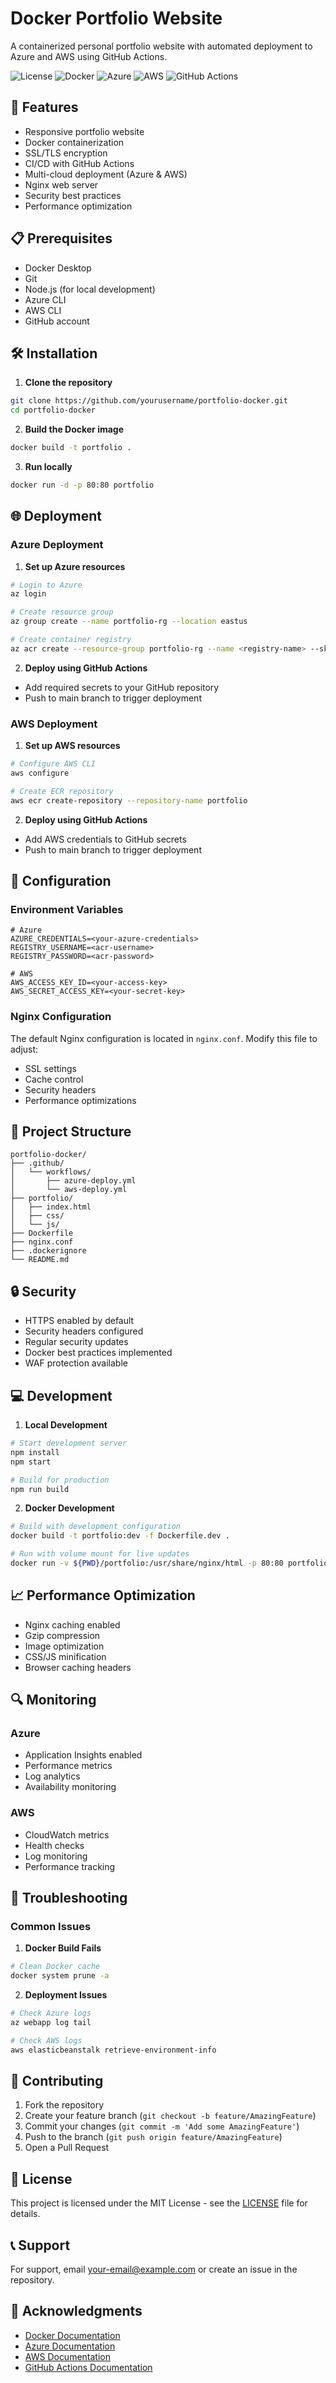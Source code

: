 # Docker Portfolio Website

A containerized personal portfolio website with automated deployment to Azure and AWS using GitHub Actions.

![License](https://img.shields.io/badge/license-MIT-blue.svg)
![Docker](https://img.shields.io/badge/docker-%230db7ed.svg?style=flat&logo=docker&logoColor=white)
![Azure](https://img.shields.io/badge/azure-%230072C6.svg?style=flat&logo=microsoftazure&logoColor=white)
![AWS](https://img.shields.io/badge/AWS-%23FF9900.svg?style=flat&logo=amazon-aws&logoColor=white)
![GitHub Actions](https://img.shields.io/badge/github%20actions-%232671E5.svg?style=flat&logo=githubactions&logoColor=white)

## 🚀 Features

- Responsive portfolio website
- Docker containerization
- SSL/TLS encryption
- CI/CD with GitHub Actions
- Multi-cloud deployment (Azure & AWS)
- Nginx web server
- Security best practices
- Performance optimization

## 📋 Prerequisites

- Docker Desktop
- Git
- Node.js (for local development)
- Azure CLI
- AWS CLI
- GitHub account

## 🛠️ Installation

1. **Clone the repository**
```bash
git clone https://github.com/yourusername/portfolio-docker.git
cd portfolio-docker
```

2. **Build the Docker image**
```bash
docker build -t portfolio .
```

3. **Run locally**
```bash
docker run -d -p 80:80 portfolio
```

## 🌐 Deployment

### Azure Deployment

1. **Set up Azure resources**
```bash
# Login to Azure
az login

# Create resource group
az group create --name portfolio-rg --location eastus

# Create container registry
az acr create --resource-group portfolio-rg --name <registry-name> --sku Basic
```

2. **Deploy using GitHub Actions**
- Add required secrets to your GitHub repository
- Push to main branch to trigger deployment

### AWS Deployment

1. **Set up AWS resources**
```bash
# Configure AWS CLI
aws configure

# Create ECR repository
aws ecr create-repository --repository-name portfolio
```

2. **Deploy using GitHub Actions**
- Add AWS credentials to GitHub secrets
- Push to main branch to trigger deployment

## 🔧 Configuration

### Environment Variables

```env
# Azure
AZURE_CREDENTIALS=<your-azure-credentials>
REGISTRY_USERNAME=<acr-username>
REGISTRY_PASSWORD=<acr-password>

# AWS
AWS_ACCESS_KEY_ID=<your-access-key>
AWS_SECRET_ACCESS_KEY=<your-secret-key>
```

### Nginx Configuration

The default Nginx configuration is located in `nginx.conf`. Modify this file to adjust:
- SSL settings
- Cache control
- Security headers
- Performance optimizations

## 📁 Project Structure

```
portfolio-docker/
├── .github/
│   └── workflows/
│       ├── azure-deploy.yml
│       └── aws-deploy.yml
├── portfolio/
│   ├── index.html
│   ├── css/
│   └── js/
├── Dockerfile
├── nginx.conf
├── .dockerignore
└── README.md
```

## 🔒 Security

- HTTPS enabled by default
- Security headers configured
- Regular security updates
- Docker best practices implemented
- WAF protection available

## 💻 Development

1. **Local Development**
```bash
# Start development server
npm install
npm start

# Build for production
npm run build
```

2. **Docker Development**
```bash
# Build with development configuration
docker build -t portfolio:dev -f Dockerfile.dev .

# Run with volume mount for live updates
docker run -v ${PWD}/portfolio:/usr/share/nginx/html -p 80:80 portfolio:dev
```

## 📈 Performance Optimization

- Nginx caching enabled
- Gzip compression
- Image optimization
- CSS/JS minification
- Browser caching headers

## 🔍 Monitoring

### Azure
- Application Insights enabled
- Performance metrics
- Log analytics
- Availability monitoring

### AWS
- CloudWatch metrics
- Health checks
- Log monitoring
- Performance tracking

## 🚧 Troubleshooting

### Common Issues

1. **Docker Build Fails**
```bash
# Clean Docker cache
docker system prune -a
```

2. **Deployment Issues**
```bash
# Check Azure logs
az webapp log tail

# Check AWS logs
aws elasticbeanstalk retrieve-environment-info
```

## 🤝 Contributing

1. Fork the repository
2. Create your feature branch (`git checkout -b feature/AmazingFeature`)
3. Commit your changes (`git commit -m 'Add some AmazingFeature'`)
4. Push to the branch (`git push origin feature/AmazingFeature`)
5. Open a Pull Request

## 📝 License

This project is licensed under the MIT License - see the [LICENSE](LICENSE) file for details.

## 📞 Support

For support, email your-email@example.com or create an issue in the repository.

## 🙏 Acknowledgments

- [Docker Documentation](https://docs.docker.com/)
- [Azure Documentation](https://docs.microsoft.com/azure/)
- [AWS Documentation](https://docs.aws.amazon.com/)
- [GitHub Actions Documentation](https://docs.github.com/actions)
